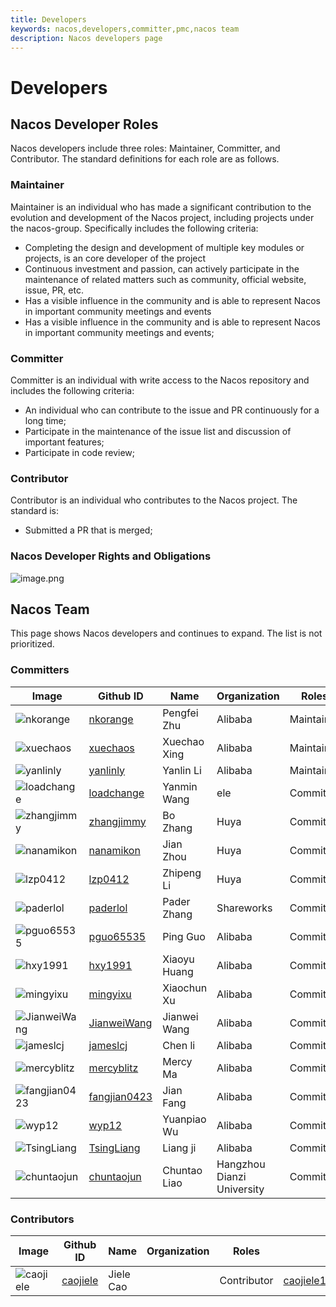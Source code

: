 ```yaml
---
title: Developers
keywords: nacos,developers,committer,pmc,nacos team
description: Nacos developers page
---
```


# Developers

## Nacos Developer Roles

Nacos developers include three roles: Maintainer, Committer, and Contributor. The standard definitions for each role are as follows.

### Maintainer

Maintainer is an individual who has made a significant contribution to the evolution and development of the Nacos project, including projects under the nacos-group. Specifically includes the following criteria:

* Completing the design and development of multiple key modules or projects, is an core developer of the project
* Continuous investment and passion, can actively participate in the maintenance of related matters such as community, official website, issue, PR, etc.
* Has a visible influence in the community and is able to represent Nacos in important community meetings and events
* Has a visible influence in the community and is able to represent Nacos in important community meetings and events;

### Committer

Committer is an individual with write access to the Nacos repository and includes the following criteria:

* An individual who can contribute to the issue and PR continuously for a long time;
* Participate in the maintenance of the issue list and discussion of important features;
* Participate in code review;

### Contributor

Contributor is an individual who contributes to the Nacos project. The standard is:

* Submitted a PR that is merged;


### Nacos Developer Rights and Obligations

![image.png](https://cdn.nlark.com/yuque/0/2019/png/333810/1560152742873-65f7dbcb-38cf-4840-aa9c-5c6cfa926cec.png#align=left&display=inline&height=502&name=image.png&originHeight=751&originWidth=1113&size=235532&status=done&width=744)

## Nacos Team

This page shows Nacos developers and continues to expand. The list is not prioritized.

### Committers

| Image                                                                                                                 | Github ID                                       | Name         | Organization | Roles      | Mail                                                         |
|-----------------------------------------------------------------------------------------------------------------------|------------------------------------------------ | -------------| ------------ | -----------| ------------------------------------------------------------ |
|![nkorange](https://cdn.nlark.com/yuque/0/2019/jpeg/338441/1560412009560-2eae1875-f2bb-4aa5-aa09-f6b7649ec69d.jpeg)    | [nkorange](https://github.com/nkorange)         | Pengfei Zhu  | Alibaba      | Maintainer | zpf.073@gmail.com                                            |
|![xuechaos](https://cdn.nlark.com/yuque/0/2019/jpeg/338441/1560412009610-94637463-8b76-4486-85ca-d24e9f2bcbc2.jpeg)    | [xuechaos](https://github.com/xuechaos)         | Xuechao Xing | Alibaba      | Maintainer | xingxuechao@alibaba-inc.com                                  |
|![yanlinly](https://cdn.nlark.com/yuque/0/2019/jpeg/338441/1560412009624-86bc7970-b56b-4eb9-9711-63b301ebcc29.jpeg)    | [yanlinly](https://github.com/yanlinly)         | Yanlin Li    | Alibaba      | Maintainer | yan.lin2009@163.com                                          |
|![loadchange](https://cdn.nlark.com/yuque/0/2019/jpeg/338441/1560412009497-63da8d74-eee3-402a-ab8d-d0e0b8686b51.jpeg)  | [loadchange](https://github.com/loadchange)     | Yanmin Wang  | ele          | Committer  | wym177771@alibaba-inc.com                                    |
|![zhangjimmy](https://cdn.nlark.com/yuque/0/2019/jpeg/338441/1560412009632-49e3d964-7714-4795-8bf9-a8d7309bdad5.jpeg)  | [zhangjimmy](https://github.com/zhangjimmy)     | Bo Zhang     | Huya         | Committer  | zhangjimmy@foxmail.com                                       |
|![nanamikon](https://cdn.nlark.com/yuque/0/2019/jpeg/338441/1560412009542-2dcf4abd-328a-4744-b0d3-bd12383e36d2.jpeg)   | [nanamikon](https://github.com/nanamikon)       | Jian Zhou    | Huya         | Committer  | nanamikon@gmail.com                                          |
|![lzp0412](https://cdn.nlark.com/yuque/0/2019/jpeg/338441/1560412009534-050ccc6b-ecbc-4c15-9ef7-46311ff473ee.jpeg)     | [lzp0412](https://github.com/lzp0412)           | Zhipeng Li   | Huya         | Committer  | 641785844@qq.com                                             |
|![paderlol](https://cdn.nlark.com/yuque/0/2019/jpeg/338441/1560412009569-86d3ce2a-c051-409f-b27c-cdabdecfb42d.jpeg)    | [paderlol](https://github.com/paderlol)         | Pader Zhang  | Shareworks   | Committer  | huangbbbaihao@gmail.com                                      |
|![pguo65535](https://cdn.nlark.com/yuque/0/2019/jpeg/338441/1560412009580-57b16a9a-745a-4de0-a46f-a7b24d8ae3c1.jpeg)   | [pguo65535](https://github.com/pguo65535)       | Ping Guo     | Alibaba      | Committer  | guoping.gp@alibaba-inc.com                                   |
|![hxy1991](https://cdn.nlark.com/yuque/0/2019/jpeg/338441/1560411969344-d2bda2f4-f7ed-430e-9f53-64b56971d4e2.jpeg)     | [hxy1991](https://github.com/hxy1991)           | Xiaoyu Huang | Alibaba      | Committer  | huangxiaoyu1018@gmail.com                                    |
|![mingyixu](https://cdn.nlark.com/yuque/0/2019/jpeg/338441/1560412009534-9208f988-5f38-428b-be64-0cd65d6163f5.jpeg)    | [mingyixu](https://github.com/mingyixu)         | Xiaochun Xu  | Alibaba      | Committer  | xiaochun.xxc@alibaba-inc.com                                 |
|![JianweiWang](https://cdn.nlark.com/yuque/0/2019/jpeg/338441/1560412009482-62e33b0d-d814-4585-99ed-339daade6fa8.jpeg) | [JianweiWang](https://github.com/JianweiWang)   | Jianwei Wang | Alibaba      | Committer  | wangjianwei.nwpu@gmail.com                                   |
|![jameslcj](https://cdn.nlark.com/yuque/0/2019/jpeg/338441/1560412002682-ee77c85f-e0b5-44d2-87df-97127f6e1b07.jpeg)    | [jameslcj](https://github.com/jameslcj)         | Chen li      | Alibaba      | Committer  | zhichen.lc@alibaba-inc.com                                   |
|![mercyblitz](https://cdn.nlark.com/yuque/0/2019/jpeg/338441/1560412009537-f3359ef1-4b19-43e2-8b7f-9cbdf50d56ac.jpeg)  | [mercyblitz](https://github.com/mercyblitz)     | Mercy Ma     | Alibaba      | Committer  | taogu.mxx@alibaba-inc.com                                    |
|![fangjian0423](https://cdn.nlark.com/yuque/0/2019/jpeg/338441/1560411885169-29eb1248-da8d-490c-8801-57561d5c9b0e.jpeg)| [fangjian0423](https://github.com/fangjian0423) | Jian Fang    | Alibaba      | Committer  | fangjian.fj@alibaba-inc.com                                  |
|![wyp12](https://cdn.nlark.com/yuque/0/2019/jpeg/338441/1560412009658-18e26745-c59d-4147-a69b-0786e5e6218e.jpeg)       | [wyp12](https://github.com/wyp12)               | Yuanpiao Wu  | Alibaba      | Committer  | caogu.wyp@antfin.com                                         |
|![TsingLiang](https://cdn.nlark.com/yuque/0/2019/jpeg/338441/1560412009587-d41b4256-3882-4ac5-ab26-b5eeed8f09c0.jpeg)  | [TsingLiang](https://github.com/TsingLiang)     | Liang ji     | Alibaba      | Committer  | qingliang.ql@alibaba-inc.com                                 | 
|![chuntaojun](https://cdn.nlark.com/yuque/0/2019/jpeg/338441/1560410616261-700a37a2-853a-4021-a965-c30d8d194013.jpeg) |[chuntaojun](https://github.com/chuntaojun)| Chuntao Liao|  Hangzhou Dianzi University  |Committer |liaochuntao@live.com |

### Contributors

| Image                                                                                                                | Github ID                                 | Name        | Organization                 | Roles      |Mail                 |
|----------------------------------------------------------------------------------------------------------------------|-------------------------------------------|-------------|------------------------------|------------|---------------------|
|![caojiele](https://cdn.nlark.com/yuque/0/2019/jpeg/338441/1561301766676-89a49cd0-ad67-4b3b-a6f2-895f93804b69.jpeg)   |[caojiele](https://github.com/caojiele)    | Jiele Cao   |                              |Contributor |caojiele1225@126.com |
